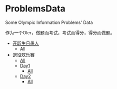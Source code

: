 # ProblemsData
Some Olympic Information Problems' Data

作为一个OIer，做题而考试，考试而得分，得分而做题。

- [开昕生日愚人](/ProblemsData/pmbdyr/data.zip) 
  - [All](/ProblemsData/pmbdyr/)
- [退役欢乐赛](/ProblemsData/tyhls/data.zip)
  - [All](/ProblemsData/tyhls/)
  - [Day1](/ProblemsData/tyhls/Day1/day1.zip)
    - [All](/ProblemsData/tyhls/Day1/)
  - [Day2](/ProblemsData/tyhls/Day2/day2.zip)
    - [All](/ProblemsData/tyhls/Day2/)
